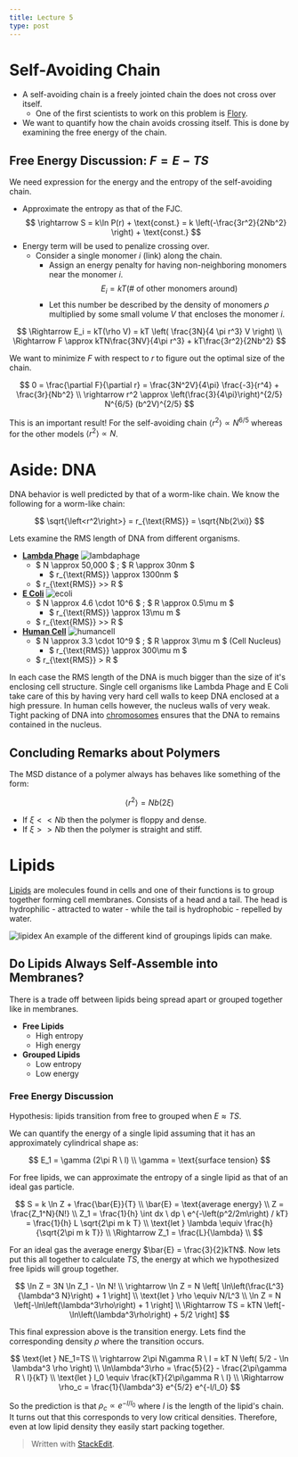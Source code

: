 ```yaml
---
title: Lecture 5
type: post
---
```



# Self-Avoiding Chain
 - A self-avoiding chain is a freely jointed chain the does not cross over itself.
	 - One of the first scientists to work on this problem is [Flory](http://en.wikipedia.org/wiki/Paul_Flory).
 - We want to quantify how the chain avoids crossing itself. This is done by examining the free energy of the chain.

## Free Energy Discussion: $F=E-TS$
We need expression for the energy and the entropy of the self-avoiding chain.

 - Approximate the entropy as that of the FJC.
 $$ \rightarrow S = k\ln P(r) + \text{const.} = k \left(-\frac{3r^2}{2Nb^2} \right) + \text{const.} $$
 - Energy term will be used to penalize crossing over.
	 - Consider a single monomer $i$ (link) along the chain.
		 - Assign an energy penalty for having non-neighboring monomers near the monomer $i$.
$$ E_i = kT(\text{# of other monomers around}) $$
		 - Let this number be described by the density of monomers $\rho$ multiplied by some small volume $V$ that encloses the monomer $i$.

$$ 
\Rightarrow E_i = kT(\rho V) = kT \left( \frac{3N}{4 \pi r^3} V \right) \\
\Rightarrow F \approx kTN\frac{3NV}{4\pi r^3} + kT\frac{3r^2}{2Nb^2}
$$

We want to minimize $F$ with respect to $r$ to figure out the optimal size of the chain.

$$
0 = \frac{\partial F}{\partial r} = \frac{3N^2V}{4\pi} \frac{-3}{r^4} + \frac{3r}{Nb^2} \\
\rightarrow r^2 \approx \left(\frac{3}{4\pi}\right)^{2/5} N^{6/5} (b^2V)^{2/5}
$$

This is an important result! For the self-avoiding chain $\left<r^2\right> \propto N^{6/5}$ whereas for the other models $\left<r^2\right> \propto N$.

# Aside: DNA
DNA behavior is well predicted by that of a worm-like chain. We know the following for a worm-like chain:

$$ \sqrt{\left<r^2\right>} = r_{\text{RMS}} = \sqrt{Nb(2\xi)} $$

Lets examine the RMS length of DNA from different organisms.

 - [**Lambda Phage**](http://en.wikipedia.org/wiki/Lambda_phage)
 ![lambdaphage](http://upload.wikimedia.org/wikipedia/commons/thumb/f/fd/Phage_lambda_virion.svg/375px-Phage_lambda_virion.svg.png)
	 - $ N \approx 50,000 $ ;  $ R \approx 30nm $
		 - $ r_{\text{RMS}} \approx 1300nm $
	 - $ r_{\text{RMS}} >> R $
 -  [**E Coli**](http://en.wikipedia.org/wiki/Escherichia_coli)
 ![ecoli](http://www.nature-education.org/cell-ecoli.jpg)
	 - $ N \approx 4.6 \cdot 10^6 $ ;  $ R \approx 0.5\mu m $
		 - $ r_{\text{RMS}} \approx 13\mu m $
	 - $ r_{\text{RMS}} >> R $
 - [**Human Cell**](http://en.wikipedia.org/wiki/Eukaryote#Animal_cell)
![humancell](http://upload.wikimedia.org/wikipedia/commons/thumb/4/48/Animal_cell_structure_en.svg/525px-Animal_cell_structure_en.svg.png)
	 - $ N \approx 3.3 \cdot 10^9 $ ;  $ R \approx 3\mu m $ (Cell Nucleus)
		 - $ r_{\text{RMS}} \approx 300\mu m $
	 - $ r_{\text{RMS}} > R $

In each case the RMS length of the DNA is much bigger than the size of it's enclosing cell structure. Single cell organisms like Lambda Phage and E Coli take care of this by having very hard cell walls to keep DNA enclosed at a high pressure. In human cells however, the nucleus walls of very weak. Tight packing of DNA into [chromosomes](http://en.wikipedia.org/wiki/Chromosome) ensures that the DNA to remains contained in the nucleus.

## Concluding Remarks about Polymers
The MSD distance of a polymer always has behaves like something of the form:

$$ \left<r^2\right> = Nb(2\xi) $$

 - If $\xi<<Nb$ then the polymer is floppy and dense.
 - If $\xi>>Nb$ then the polymer is straight and stiff.


# Lipids

[Lipids](http://en.wikipedia.org/wiki/Lipid) are molecules found in cells and one of their functions is to group together forming cell membranes. Consists of a head and a tail. The head is hydrophilic - attracted to water - while the tail is hydrophobic - repelled by water.

![lipidex](http://upload.wikimedia.org/wikipedia/commons/thumb/c/c6/Phospholipids_aqueous_solution_structures.svg/331px-Phospholipids_aqueous_solution_structures.svg.png)
An example of the different kind of groupings lipids can make.

## Do Lipids Always Self-Assemble into Membranes?

There is a trade off between lipids being spread apart or grouped together like in membranes.

 - **Free Lipids**
	 - High entropy
	 - High energy
 - **Grouped Lipids**
	 - Low entropy
	 - Low energy

### Free Energy Discussion

Hypothesis: lipids transition from free to grouped when $E \approx TS$.

We can quantify the energy of a single lipid assuming that it has an approximately cylindrical shape as:

$$
E_1 = \gamma (2\pi R \ l) \\
\gamma = \text{surface tension}
$$

For free lipids, we can approximate the entropy of a single lipid as that of an ideal gas particle.

$$
S = k \ln Z + \frac{\bar{E}}{T} \\
\bar{E} = \text{average energy} \\
Z = \frac{Z_1^N}{N!} \\
Z_1 = \frac{1}{h} \int dx \ dp \ e^{-\left(p^2/2m\right) / kT} = \frac{1}{h} L \sqrt{2\pi m k T} \\
\text{let } \lambda \equiv  \frac{h}{\sqrt{2\pi m k T}} \\
\Rightarrow Z_1 = \frac{L}{\lambda} \\
$$

For an ideal gas the average energy $\bar{E} = \frac{3}{2}kTN$. Now lets put this all together to calculate $TS$, the energy at which we hypothesized free lipids will group together.

$$
\ln Z = 3N \ln Z_1 - \ln N! \\
\rightarrow \ln Z = N \left[ \ln\left(\frac{L^3}{\lambda^3 N}\right) + 1 \right] \\
\text{let } \rho \equiv N/L^3 \\
\ln Z = N \left[-\ln\left(\lambda^3\rho\right) + 1 \right] \\
\Rightarrow TS = kTN \left[-\ln\left(\lambda^3\rho\right) + 5/2 \right]
$$

This final expression above is the transition energy. Lets find the corresponding density $\rho$ where the transition occurs. 

$$
\text{let  } NE_1=TS \\
\rightarrow 2\pi N\gamma R \ l = kT N \left( 5/2 - \ln \lambda^3 \rho \right) \\
\ln\lambda^3\rho = \frac{5}{2} - \frac{2\pi\gamma R \ l}{kT} \\
\text{let } l_0 \equiv \frac{kT}{2\pi\gamma R \ l} \\ 
\Rightarrow \rho_c = \frac{1}{\lambda^3} e^{5/2} e^{-l/l_0}
$$

So the prediction is that $\rho_c \propto e^{-l/l_0}$ where $l$ is the length of the lipid's chain. It turns out that this corresponds to very low critical densities. Therefore, even at low lipid density they easily start packing together.
  

> Written with [StackEdit](https://stackedit.io/).
